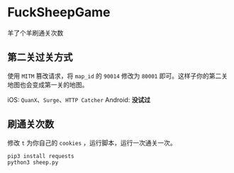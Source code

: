 # FuckSheepGame
羊了个羊刷通关次数

## 第二关过关方式
使用 `MITM` 篡改请求，将 `map_id` 的 `90014` 修改为 `80001` 即可。这样子你的第二关地图也会变成第一关的地图。

iOS: `QuanX`、`Surge`、`HTTP Catcher`
Android: **没试过**

## 刷通关次数
修改 `t` 为你自己的 `cookies` ，运行脚本，运行一次通关一次。
```python
pip3 install requests
python3 sheep.py
```
